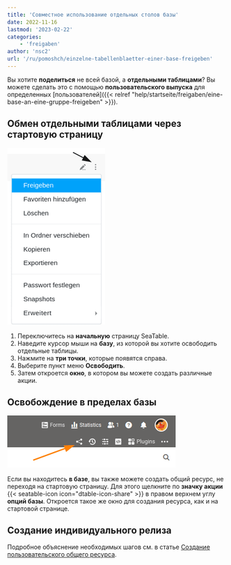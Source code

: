 ```yaml
---
title: 'Совместное использование отдельных столов базы'
date: 2022-11-16
lastmod: '2023-02-22'
categories:
    - 'freigaben'
author: 'nsc2'
url: '/ru/pomoshch/einzelne-tabellenblaetter-einer-base-freigeben'
---
```


Вы хотите **поделиться** не всей базой, а **отдельными таблицами**? Вы можете сделать это с помощью **пользовательского выпуска** для определенных [пользователей]({{< relref "help/startseite/freigaben/eine-base-an-eine-gruppe-freigeben" >}}).

## Обмен отдельными таблицами через стартовую страницу

![Выпуск отдельных электронных таблиц со стартовой страницы](images/share-single-tablesheets-from-the-start-page.png)

1. Переключитесь на **начальную** страницу SeaTable.
2. Наведите курсор мыши на **базу**, из которой вы хотите освободить отдельные таблицы.
3. Нажмите на **три точки**, которые появятся справа.
4. Выберите пункт меню **Освободить**.
5. Затем откроется **окно**, в котором вы можете создать различные акции.

## Освобождение в пределах базы

![Освобождение в пределах базы](images/share-a-base.png)

Если вы находитесь **в базе**, вы также можете создать общий ресурс, не переходя на стартовую страницу. Для этого щелкните по **значку акции** {{< seatable-icon icon="dtable-icon-share" >}} в правом верхнем углу **опций базы**. Откроется такое же окно для создания ресурса, как и на стартовой странице.

## Создание индивидуального релиза

Подробное объяснение необходимых шагов см. в статье [Создание пользовательского общего ресурса](https://seatable.io/ru/docs/freigaben/benutzerdefinierte-freigabe-erstellen/).
